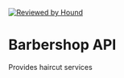 [![Reviewed by Hound](https://img.shields.io/badge/Reviewed_by-Hound-8E64B0.svg)](https://houndci.com)
# Barbershop API
Provides haircut services
